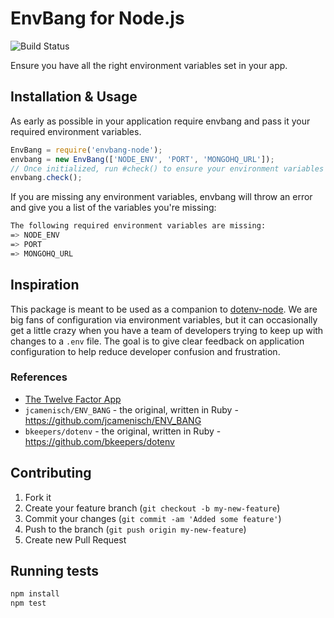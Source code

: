 # EnvBang for Node.js

![Build Status](https://travis-ci.org/crushlovely/envbang-node.png)

Ensure you have all the right environment variables set in your app.


## Installation & Usage

As early as possible in your application require envbang and pass it your required environment variables.

``` javascript
EnvBang = require('envbang-node');
envbang = new EnvBang(['NODE_ENV', 'PORT', 'MONGOHQ_URL']);
// Once initialized, run #check() to ensure your environment variables are present
envbang.check();
```

If you are missing any environment variables, envbang will throw an error and give you a list of the variables you're missing:

``` bash
The following required environment variables are missing:
=> NODE_ENV
=> PORT
=> MONGOHQ_URL
```

## Inspiration

This package is meant to be used as a companion to [dotenv-node](https://github.com/crushlovely/dotenv-node). We are big fans of configuration via environment variables, but it can occasionally get a little crazy when you have a team of developers trying to keep up with changes to a `.env` file. The goal is to give clear feedback on application configuration to help reduce developer confusion and frustration.

### References

* [The Twelve Factor App](http://12factor.net/config)
* `jcamenisch/ENV_BANG` - the original, written in Ruby - https://github.com/jcamenisch/ENV_BANG
* `bkeepers/dotenv` - the original, written in Ruby - https://github.com/bkeepers/dotenv

## Contributing

1. Fork it
2. Create your feature branch (`git checkout -b my-new-feature`)
3. Commit your changes (`git commit -am 'Added some feature'`)
4. Push to the branch (`git push origin my-new-feature`)
5. Create new Pull Request

## Running tests

```bash
npm install
npm test
```
